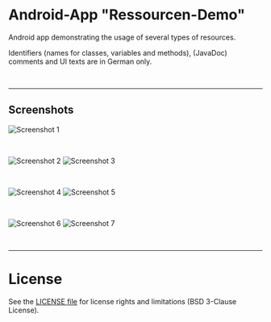 # Android-App "Ressourcen-Demo"

Android app demonstrating the usage of several types of resources.
<br>

Identifiers (names for classes, variables and methods), (JavaDoc) comments and UI texts are in German only.

<br>

----
## Screenshots


![Screenshot 1](screenshot_1.png)  

<br>

![Screenshot 2](screenshot_2.png) ![Screenshot 3](screenshot_3.png)

<br>

![Screenshot 4](screenshot_4.png) ![Screenshot 5](screenshot_5.png)

<br>

![Screenshot 6](screenshot_6.png) ![Screenshot 7](screenshot_7.png)

<br>

----
# License

See the [LICENSE file](LICENSE.md) for license rights and limitations (BSD 3-Clause License).
